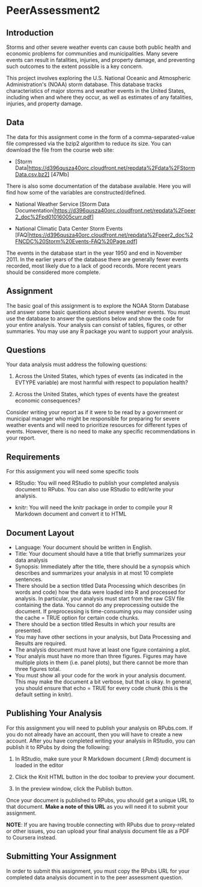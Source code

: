 # PeerAssessment2

## Introduction

Storms and other severe weather events can cause both public health and economic 
problems for communities and municipalities. Many severe events can result in 
fatalities, injuries, and property damage, and preventing such outcomes to the 
extent possible is a key concern.

This project involves exploring the U.S. National Oceanic and Atmospheric 
Administration's (NOAA) storm database. This database tracks characteristics of 
major storms and weather events in the United States, including when and where 
they occur, as well as estimates of any fatalities, injuries, and property damage.

## Data

The data for this assignment come in the form of a comma-separated-value file 
compressed via the bzip2 algorithm to reduce its size. You can download the 
file from the course web site:

- [Storm Data|https://d396qusza40orc.cloudfront.net/repdata%2Fdata%2FStormData.csv.bz2] [47Mb]

There is also some documentation of the database available. Here you will find 
how some of the variables are constructed/defined.

- National Weather Service [Storm Data Documentation|https://d396qusza40orc.cloudfront.net/repdata%2Fpeer2_doc%2Fpd01016005curr.pdf]

- National Climatic Data Center Storm Events [FAQ|https://d396qusza40orc.cloudfront.net/repdata%2Fpeer2_doc%2FNCDC%20Storm%20Events-FAQ%20Page.pdf]

The events in the database start in the year 1950 and end in November 2011. In 
the earlier years of the database there are generally fewer events recorded, 
most likely due to a lack of good records. More recent years should be 
considered more complete.

## Assignment

The basic goal of this assignment is to explore the NOAA Storm Database and 
answer some basic questions about severe weather events. You must use the 
database to answer the questions below and show the code for your entire 
analysis. Your analysis can consist of tables, figures, or other summaries. 
You may use any R package you want to support your analysis.

## Questions

Your data analysis must address the following questions:

1. 	Across the United States, which types of events (as indicated in the EVTYPE 
	variable) are most harmful with respect to population health?

2. 	Across the United States, which types of events have the greatest economic 
	consequences?

Consider writing your report as if it were to be read by a government or 
municipal manager who might be responsible for preparing for severe weather 
events and will need to prioritize resources for different types of events. 
However, there is no need to make any specific recommendations in your report.

## Requirements

For this assignment you will need some specific tools

-	RStudio: You will need RStudio to publish your completed analysis document 
	to RPubs. You can also use RStudio to edit/write your analysis.

-	knitr: You will need the knitr package in order to compile your R Markdown 
	document and convert it to HTML

## Document Layout

-	Language: Your document should be written in English.
-	Title: Your document should have a title that briefly summarizes your data 
	analysis
- 	Synopsis: Immediately after the title, there should be a synopsis which 
	describes and summarizes your analysis in at most 10 complete sentences.
-	There should be a section titled Data Processing which describes (in words 
	and code) how the data were loaded into R and processed for analysis. In 
	particular, your analysis must start from the raw CSV file containing the 
	data. You cannot do any preprocessing outside the document. If preprocessing 
	is time-consuming you may consider using the cache = TRUE option for certain 
	code chunks.
-	There should be a section titled Results in which your results are presented.
-	You may have other sections in your analysis, but Data Processing and Results 
	are required.
-	The analysis document must have at least one figure containing a plot.
- 	Your analyis must have no more than three figures. Figures may have multiple 
	plots in them (i.e. panel plots), but there cannot be more than three 
	figures total.
-	You must show all your code for the work in your analysis document. This may 
	make the document a bit verbose, but that is okay. In general, you should 
	ensure that echo = TRUE for every code chunk (this is the default setting 
	in knitr).

## Publishing Your Analysis

For this assignment you will need to publish your analysis on RPubs.com. If 
you do not already have an account, then you will have to create a new account. 
After you have completed writing your analysis in RStudio, you can publish it 
to RPubs by doing the following:

1. 	In RStudio, make sure your R Markdown document (.Rmd) document is loaded in 
	the editor
2.	Click the Knit HTML button in the doc toolbar to preview your document.

3.	In the preview window, click the Publish button.

Once your document is published to RPubs, you should get a unique URL to that 
document. **Make a note of this URL** as you will need it to submit your 
assignment.

**NOTE**: If you are having trouble connecting with RPubs due to proxy-related 
or other issues, you can upload your final analysis document file as a PDF to 
Coursera instead.

## Submitting Your Assignment

In order to submit this assignment, you must copy the RPubs URL for your 
completed data analysis document in to the peer assessment question.

